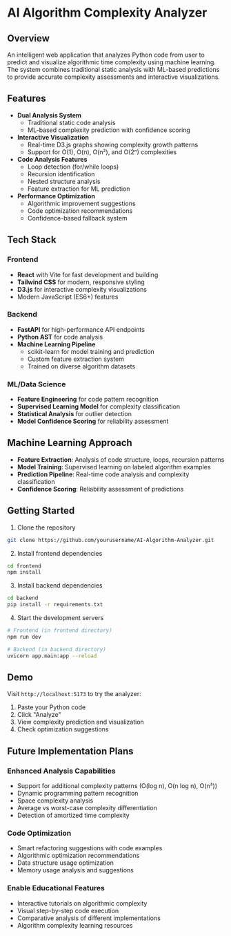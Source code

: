 # AI Algorithm Complexity Analyzer

## Overview
An intelligent web application that analyzes Python code from user to predict and visualize algorithmic time complexity using machine learning. The system combines traditional static analysis with ML-based predictions to provide accurate complexity assessments and interactive visualizations.

## Features
- **Dual Analysis System**
  - Traditional static code analysis
  - ML-based complexity prediction with confidence scoring
- **Interactive Visualization**
  - Real-time D3.js graphs showing complexity growth patterns
  - Support for O(1), O(n), O(n²), and O(2ⁿ) complexities
- **Code Analysis Features**
  - Loop detection (for/while loops)
  - Recursion identification
  - Nested structure analysis
  - Feature extraction for ML prediction
- **Performance Optimization**
  - Algorithmic improvement suggestions
  - Code optimization recommendations
  - Confidence-based fallback system

## Tech Stack
### Frontend
- **React** with Vite for fast development and building
- **Tailwind CSS** for modern, responsive styling
- **D3.js** for interactive complexity visualizations
- Modern JavaScript (ES6+) features

### Backend
- **FastAPI** for high-performance API endpoints
- **Python AST** for code analysis
- **Machine Learning Pipeline**
  - scikit-learn for model training and prediction
  - Custom feature extraction system
  - Trained on diverse algorithm datasets

### ML/Data Science
- **Feature Engineering** for code pattern recognition
- **Supervised Learning Model** for complexity classification
- **Statistical Analysis** for outlier detection
- **Model Confidence Scoring** for reliability assessment

## Machine Learning Approach
- **Feature Extraction**: Analysis of code structure, loops, recursion patterns
- **Model Training**: Supervised learning on labeled algorithm examples
- **Prediction Pipeline**: Real-time code analysis and complexity classification
- **Confidence Scoring**: Reliability assessment of predictions

## Getting Started
1. Clone the repository
```bash
git clone https://github.com/yourusername/AI-Algorithm-Analyzer.git
```

2. Install frontend dependencies
```bash
cd frontend
npm install
```

3. Install backend dependencies
```bash
cd backend
pip install -r requirements.txt
```

4. Start the development servers
```bash
# Frontend (in frontend directory)
npm run dev

# Backend (in backend directory)
uvicorn app.main:app --reload
```

## Demo
Visit `http://localhost:5173` to try the analyzer:
1. Paste your Python code
2. Click "Analyze"
3. View complexity prediction and visualization
4. Check optimization suggestions

## Future Implementation Plans

### Enhanced Analysis Capabilities
- Support for additional complexity patterns (O(log n), O(n log n), O(n³))
- Dynamic programming pattern recognition
- Space complexity analysis
- Average vs worst-case complexity differentiation
- Detection of amortized time complexity

### Code Optimization
- Smart refactoring suggestions with code examples
- Algorithmic optimization recommendations
- Data structure usage optimization
- Memory usage analysis and suggestions

### Enable Educational Features
- Interactive tutorials on algorithmic complexity
- Visual step-by-step code execution
- Comparative analysis of different implementations
- Algorithm complexity learning resources

